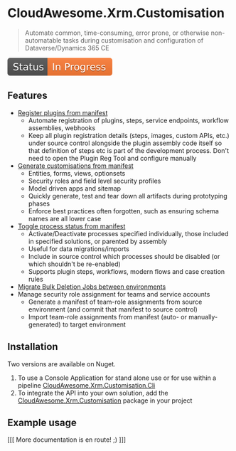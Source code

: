 # CloudAwesome.Xrm.Customisation

> Automate common, time-consuming, error prone, or otherwise non-automatable tasks during customisation and configuration of Dataverse/Dynamics 365 CE

![In progress](documentation/assets/Status-InProgress.svg)

## Features

- [Register plugins from manifest](documentation/features/plugin-registration/plugin-registration.md)
    - Automate registration of plugins, steps, service endpoints, workflow assemblies, webhooks
    - Keep all plugin registration details (steps, images, custom APIs, etc.) under source control alongside the plugin assembly code itself so that definition of steps etc is part of the development process. Don't need to open the Plugin Reg Tool and configure manually
- [Generate customisations from manifest](documentation/features/generate-customisations/generate-customisations.md)
    - Entities, forms, views, optionsets
    - Security roles and field level security profiles
    - Model driven apps and sitemap
    - Quickly generate, test and tear down all artifacts during prototyping phases
    - Enforce best practices often forgotten, such as ensuring schema names are all lower case
- [Toggle process status from manifest](documentation/features/toggle-process-status/toggle-process-status.md)
    - Activate/Deactivate processes specified individually, those included in specified solutions, or parented by assembly
    - Useful for data migrations/imports
    - Include in source control which processes should be disabled (or which shouldn't be re-enabled)
    - Supports plugin steps, workflows, modern flows and case creation rules
- [Migrate Bulk Deletion Jobs between environments](documentation/features/bulk-deletion-jobs/bulk-deletion-jobs.md)
- Manage security role assignment for teams and service accounts
    - Generate a manifest of team-role assignments from source environment (and commit that manifest to source control)
    - Import team-role assignments from manifest (auto- or manually-generated) to target environment


## Installation

Two versions are available on Nuget.

1. To use a Console Application for stand alone use or for use within a pipeline [CloudAwesome.Xrm.Customisation.Cli](https://www.nuget.org/packages/CloudAwesome.Xrm.Customisation.Cli/)
2. To integrate the API into your own solution, add the [CloudAwesome.Xrm.Customisation](https://www.nuget.org/packages/CloudAwesome.Xrm.Customisation/) package in your project

## Example usage

[[[ More documentation is en route! ;) ]]]
